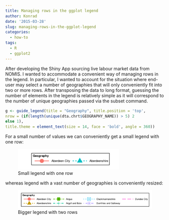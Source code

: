 ```yaml
---
title: Managing rows in the ggplot legend
author: Konrad
date: '2015-03-28'
slug: managing-rows-in-the-ggplot-legend
categories:
  - how-to
tags:
  - R
  - ggplot2
---
```



After developing the Shiny App sourcing live labour market data from NOMIS. I wanted to accommodate a convenient way of managing rows in the legend. In particular, I wanted to account for the situation where end-user may select a number of geographies that will only conveniently fit into two or more rows. After transposing the data to long format, guessing the number of elements in the legend is relatively simple as it will correspond to the number of unique geographies passed via the subset command.

``` r
g <- guide_legend(title = "Geography", title.position = 'top',
nrow = (if(length(unique(dta.chrt$GEOGRAPHY_NAME)) > 5) 2
else 1),
title.theme = element_text(size = 14, face = 'bold', angle = 360))
```

For a small number of values we can conveniently get a small legend with one row:

<figure>
<img src="images/screen-shot-2015-03-28-at-10-32-52.png" alt="Small legend with one row" />
<figcaption aria-hidden="true">Small legend with one row</figcaption>
</figure>

whereas legend with a vast number of geographies is conveniently resized:

<figure>
<img src="images/screen-shot-2015-03-28-at-10-33-09.png" alt="Bigger legend with two rows" />
<figcaption aria-hidden="true">Bigger legend with two rows</figcaption>
</figure>

